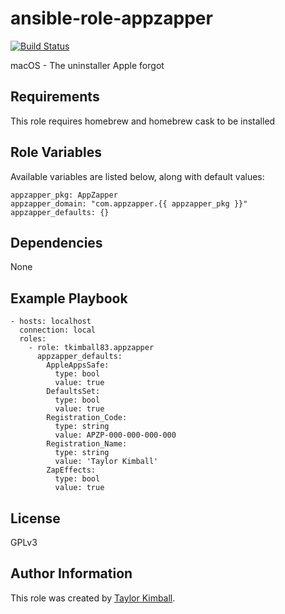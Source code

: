 # ansible-role-appzapper

[![Build Status](https://travis-ci.org/tkimball83/ansible-role-appzapper.svg?branch=master)](https://travis-ci.org/tkimball83/ansible-role-appzapper)

macOS - The uninstaller Apple forgot

## Requirements

This role requires homebrew and homebrew cask to be installed

## Role Variables

Available variables are listed below, along with default values:

    appzapper_pkg: AppZapper
    appzapper_domain: "com.appzapper.{{ appzapper_pkg }}"
    appzapper_defaults: {}

## Dependencies

None

## Example Playbook

    - hosts: localhost
      connection: local
      roles:
        - role: tkimball83.appzapper
          appzapper_defaults:
            AppleAppsSafe:
              type: bool
              value: true
            DefaultsSet:
              type: bool
              value: true
            Registration_Code:
              type: string
              value: APZP-000-000-000-000
            Registration_Name:
              type: string
              value: 'Taylor Kimball'
            ZapEffects:
              type: bool
              value: true

## License

GPLv3

## Author Information

This role was created by [Taylor Kimball](http://www.linuxhq.org).
